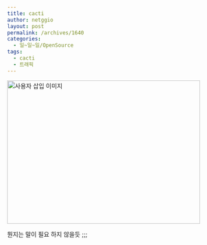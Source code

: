 ```yaml
---
title: cacti
author: netggio
layout: post
permalink: /archives/1640
categories:
  - 일~일~일/OpenSource
tags:
  - cacti
  - 트래픽
---
```

<img src="http://netggio.pe.kr/wp-content/uploads/1/1103932782.png" class="aligncenter" width="450" height="334" alt="사용자 삽입 이미지" />  
<http://www.cacti.net/>  
  
뭔지는 말이 필요 하지 않을듯 ;;;